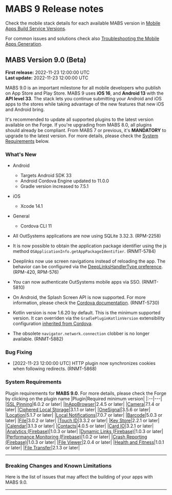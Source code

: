 # MABS 9 Release notes

<div class="info">

Check the mobile stack details for each available MABS version in [Mobile Apps Build Service Versions](mabs-versions.md).
</div>

<div class="info">

For common issues and solutions check also [Troubleshooting the Mobile Apps Generation](https://success.outsystems.com/Support/Enterprise_Customers/Troubleshooting/Troubleshooting_the_Mobile_Apps_Generation).
</div>

## MABS Version 9.0 (Beta)

<div class="info">

**First release:** 2022-11-23 12:00:00 UTC<br/>
**Last update:** 2022-11-23 12:00:00 UTC
</div>

MABS 9.0 is an important milestone for all mobile developers who publish on App Store and Play Store. MABS 9 uses **iOS 16**, and **Android 13** with the **API level 33**. The stack lets you continue submitting your Android and iOS apps to the stores while taking advantage of the new features that new iOS and Android bring.

<div class="warning">

It's recommended to update all supported plugins to the latest version available on the Forge. If you're upgrading from MABS 8.0, all plugins should already be compliant. From MABS 7 or previous, it's **MANDATORY** to upgrade to the latest version. For more details, please check the [System Requirements](#system-requirements) below.

</div>

### What's New

* Android
    * Targets Android SDK 33
    * Android Cordova Engine updated to 11.0.0
    * Gradle version increased to 7.5.1
* iOS
    * Xcode 14.1
* General
    * Cordova CLI 11

* All OutSystems applications are now using SQLite 3.32.3. (RPM-2258)
* It is now possible to obtain the application package identifier using the js method `OSApplicationInfo.getAppPackageIdentifier`. (RNMT-5784)
* Deeplinks now use screen navigations instead of reloading the app. The behavior can be configured via the [DeepLinksHandlerType preference](https://success.outsystems.com/Documentation/11/Delivering_Mobile_Apps/Customize_Your_Mobile_App/Customize_Deeplink_Behavior). (RPM-420, RPM-576)
* You can now authenticate OutSystems mobile apps via SSO. (RNMT-5810)
* On Android, the Splash Screen API is now supported. For more information, please check the [Cordova documentation](https://cordova.apache.org/docs/en/latest/core/features/splashscreen/index.html). (RNMT-5730)
* Kotlin version is now 1.6.20 by default. This is the minimum supported version. It can overriden via the `GradlePluginKotlinVersion` extensibility configuration [inherited from Cordova](https://cordova.apache.org/announcements/2020/06/29/cordova-android-9.0.0.html).
* The obsolete `navigator.network.connection` clobber is no longer available. (RNMT-5882)

### Bug Fixing

* [2022-11-23 12:00:00 UTC] HTTP plugin now synchronizes cookies when following redirects. (RNMT-5868)
### System Requirements

Plugin requirements for **MABS 9.0**. For more details, please check the Forge by clicking on the plugin name
|Plugin|Required minimum version|
|:--|---|
|[SSL Pinning](https://www.outsystems.com/forge/component-versions/1873)|6.0.2 or later|
|[InAppBrowser](https://www.outsystems.com/forge/component-versions/1558)|2.4.5 or later|
|[Camera](https://www.outsystems.com/forge/component-versions/1390)|7.1.4 or later|
|[Ciphered Local Storage](https://www.outsystems.com/forge/component-versions/1500)|3.1.1 or later|
|[OneSignal](https://www.outsystems.com/forge/component-versions/2119)|3.5.6 or later|
|[Location](https://www.outsystems.com/forge/component-overview/1395/location-plugin)|5.1.7 or later|
|[Local Notifications](https://www.outsystems.com/forge/component-overview/1541/local-notifications-plugin)|7.0.7 or later|
|[Barcode](https://www.outsystems.com/forge/component-overview/1403/barcode-plugin)|5.0.3 or later|
|[File](https://www.outsystems.com/forge/component-versions/1633)|3.0.2 or later|
|[Touch ID](https://www.outsystems.com/forge/component-versions/1431)|3.3.2 or later|
|[Key Store](https://www.outsystems.com/forge/component-versions/1550)|2.2.1 or later|
|[Calendar](https://www.outsystems.com/forge/component-versions/1566)|3.1.3 or later|
|[Contacts](https://www.outsystems.com/forge/component-versions/1394)|4.0.5 or later|
|[Card IO](https://www.outsystems.com/forge/component-versions/1438)|3.2.1 or later|
|[Analytics (Firebase)](https://www.outsystems.com/forge/component-versions/10704)|1.0.3 or later|
|[Dynamic Links (Firebase)](https://www.outsystems.com/forge/component-versions/10988)|1.0.3 or later|
|[Performance Monitoring (Firebase)](https://www.outsystems.com/forge/component-versions/10706)|1.0.2 or later|
|[Crash Reporting (Firebase)](https://www.outsystems.com/forge/component-versions/10705)|1.0.3 or later|
|[File Viewer](https://www.outsystems.com/forge/component-versions/1606)|2.0.4 or later|
|[Health and Fitness](https://www.outsystems.com/forge/component-versions/11715.)|1.0.1 or later|
|[File Transfer](https://www.outsystems.com/forge/component-versions/1409)|2.1.3 or later|

-----

### Breaking Changes and Known Limitations

Here is the list of issues that may affect the building of your apps with MABS 9.0.

-----
